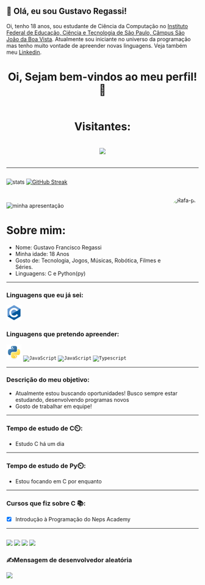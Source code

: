  ## :space_invader: Olá, eu sou Gustavo Regassi!

Oi, tenho 18 anos, sou estudante de Ciência da Computação no [Instituto Federal de Educação, Ciência e Tecnologia de São Paulo, Câmpus São João da Boa Vista](https://www.sbv.ifsp.edu.br/). Atualmente sou iniciante no universo da programação mas tenho muito vontade de apreender novas linguagens. Veja também meu [Linkedin](https://www.linkedin.com/in/gustavo-francisco-regassi-1b747725a/).


<h1 align="center"
    <p>
Oi, Sejam bem-vindos ao meu perfil! 👋
<br>
<br>
<p align="center">Visitantes:</p>
<p align="center"><img align="center"src="https://profile-counter.glitch.me/gustavoregassi/count.svg"/></p>
   </p><hr>
   
</h1>

![stats](https://github-readme-stats.vercel.app/api?username=gustavoregassi&show_icons=true&theme=tokyonight)
[![GitHub Streak](http://github-readme-streak-stats.herokuapp.com?user=gustavoregassi&theme=tokyonight)](https://git.io/streak-stats)

<div style="display: inline_block"><br>
<img align="right" alt="Rafa-pic" height="180" style="border-radius:80px;" 
src="https://gist.githubusercontent.com/MedRedha/fd8e2481bde2610c96b9aafde543879c/raw/88624e8d31c4295973dcb7c900dacf0edc0a6d99/coding.gif">
</div>

![minha apresentação](https://img.shields.io/static/v1?label=SOBRE-MIM&message=GITHUB&color=<COLOR>&style=<STYLE>&logo=<LOGO>)

# Sobre mim:
- Nome: Gustavo Francisco Regassi
- Minha idade: 18 Anos
- Gosto de: Tecnologia, Jogos, Músicas, Robótica, Filmes e Séries.
- Linguagens: C e Python(py) 
<hr>

### Linguagens que eu já sei:
<code><img width="40px" src="https://raw.githubusercontent.com/devicons/devicon/master/icons/c/c-original.svg" title = "JavaScript"/></code>

  
### Linguagens que pretendo apreender:
<code><img width="40px" src="https://raw.githubusercontent.com/devicons/devicon/master/icons/python/python-original.svg" title = "Typescript"/></code>
<code><img width="40px" src="https://growiz.com.br/wp-content/uploads/2020/08/kisspng-c-programming-language-logo-microsoft-visual-stud-atlas-portfolio-5b899192d7c600.1628571115357423548838.png" title = "JavaScript"/></code>
<code><img width="40px" src="https://cdn.jsdelivr.net/gh/devicons/devicon/icons/javascript/javascript-original.svg" title = "JavaScript"/></code>
<code><img width="40px" src="https://cdn.jsdelivr.net/gh/devicons/devicon/icons/typescript/typescript-original.svg" title = "Typescript"/></code>
    
</div>
<hr>

### Descrição do meu objetivo:
- Atualmente estou buscando oportunidades! Busco sempre estar estudando, desenvolvendo programas novos
- Gosto de trabalhar em equipe!
<hr>

### Tempo de estudo de C⏲️:
- Estudo C há um dia
<hr>

### Tempo de estudo de Py⏲️:
- Estou focando em C por enquanto
<hr>

### Cursos que fiz sobre C 📚:

- [x] Introdução à Programação do Neps Academy

<hr>


##

<div>
  <a href="https://www.youtube.com/channel/UCxO3fcT6mRctGVSAAOdD4LA" target="_blank"><img src="https://img.shields.io/badge/YouTube-FF0000?style=for-the-badge&logo=youtube&logoColor=white" target="_blank"></a>
  <a href="https://www.instagram.com/gustavo_regassi/" target="_blank"><img src="https://img.shields.io/badge/-Instagram-%23E4405F?style=for-the-badge&logo=instagram&logoColor=white" target="_blank"></a>
  <a href = "mailto:contatogustavofranciscoregassi@gmail.com"><img src="https://img.shields.io/badge/-Gmail-%23333?style=for-the-badge&logo=gmail&logoColor=white" target="_blank"></a>
  <a href="https://www.linkedin.com/in/gustavo-francisco-regassi-1b747725a/" target="_blank"><img src="https://img.shields.io/badge/-LinkedIn-%230077B5?style=for-the-badge&logo=linkedin&logoColor=white" target="_blank"></a> 

</div>


### ✍️Mensagem de desenvolvedor aleatória
![](https://quotes-github-readme.vercel.app/api?type=horizontal&theme=dark)

